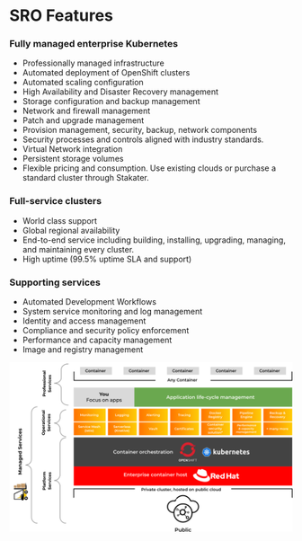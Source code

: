 # SRO Features

### Fully managed enterprise Kubernetes
- Professionally managed infrastructure
- Automated deployment of OpenShift clusters
- Automated scaling configuration
- High Availability and Disaster Recovery management
- Storage configuration and backup management
- Network and firewall management
- Patch and upgrade management
- Provision management, security, backup, network components
- Security processes and controls aligned with industry standards.
- Virtual Network integration
- Persistent storage volumes
- Flexible pricing and consumption. Use existing clouds or purchase a standard cluster through Stakater.

### Full-service clusters
- World class support
- Global regional availability
- End-to-end service including building, installing, upgrading, managing, and maintaining every cluster.
- High uptime (99.5% uptime SLA and support)

### Supporting services
- Automated Development Workflows
- System service monitoring and log management
- Identity and access management
- Compliance and security policy enforcement
- Performance and capacity management
- Image and registry management

![SRO Matrix](./images/image-1.png)
